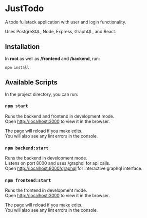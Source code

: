 # JustTodo

A todo fullstack application with user and login functionality.

Uses PostgreSQL, Node, Express, GraphQL, and React.

## Installation

In **root** as well as **/frontend** and **/backend**, run:

```
npm install
```

## Available Scripts

In the project directory, you can run:

### `npm start`

Runs the backend and frontend in development mode.<br>
Open [http://localhost:3000](http://localhost:3000) to view it in the browser.

The page will reload if you make edits.<br>
You will also see any lint errors in the console.

### `npm backend:start`

Runs the backend in development mode.<br>
Listens on port 8000 and uses /graphql for api calls.<br>
Open [http://localhost:8000/graphql](http://localhost:8000/graphql) for interactive graphql interface.

### `npm frontend:start`

Runs the frontend in development mode.<br>
Open [http://localhost:3000](http://localhost:3000) to view it in the browser.

The page will reload if you make edits.<br>
You will also see any lint errors in the console.
